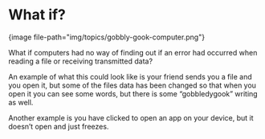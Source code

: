 # What if?

{image file-path="img/topics/gobbly-gook-computer.png"}

What if computers had no way of finding out if an error had occurred when reading a file or receiving transmitted data?
 
An example of what this could look like is your friend sends you a file and you open it, but some of the files data has been changed so that when you open it you can see some words, but there is some “gobbledygook” writing as well. 
 
Another example is you have clicked to open an app on your device, but it doesn’t open and just freezes.
